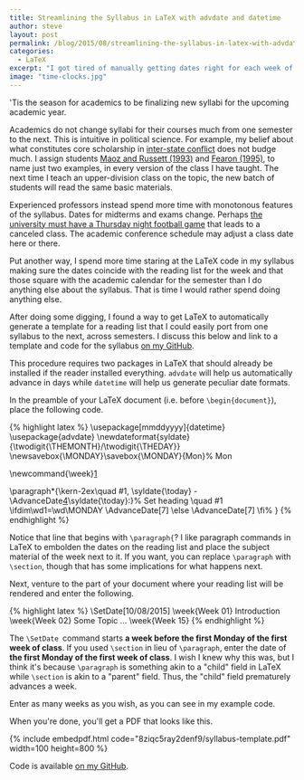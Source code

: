 ```yaml
---
title: Streamlining the Syllabus in LaTeX with advdate and datetime
author: steve
layout: post
permalink: /blog/2015/08/streamlining-the-syllabus-in-latex-with-advdate-and-datetime/
categories:
  - LaTeX
excerpt: "I got tired of manually getting dates right for each week of the semester in the reading list section of the syllabus, so I found a way to make LaTeX do that."
image: "time-clocks.jpg"
---
```



'Tis the season for academics to be finalizing new syllabi for the upcoming academic year.

Academics do not change syllabi for their courses much from one semester to the next. This is intuitive in political science. For example, my belief about what constitutes core scholarship in [inter-state conflict][1] does not budge much. I assign students [Maoz and Russett (1993)][2] and [Fearon (1995)][3], to name just two examples, in every version of the class I have taught. The next time I teach an upper-division class on the topic, the new batch of students will read the same basic materials.

Experienced professors instead spend more time with monotonous features of the syllabus. Dates for midterms and exams change. Perhaps [the university must have a Thursday night football game][4] that leads to a canceled class. The academic conference schedule may adjust a class date here or there.

Put another way, I spend more time staring at the LaTeX code in my syllabus making sure the dates coincide with the reading list for the week and that those square with the academic calendar for the semester than I do anything else about the syllabus. That is time I would rather spend doing anything else.

After doing some digging, I found a way to get LaTeX to automatically generate a template for a reading list that I could easily port from one syllabus to the next, across semesters. I discuss this below and link to a template and code for the syllabus [on my GitHub][5].

This procedure requires two packages in LaTeX that should already be installed if the reader installed everything. `advdate` will help us automatically advance in days while `datetime` will help us generate peculiar date formats.

In the preamble of your LaTeX document (i.e. before `\begin{document}`), place the following code.

{% highlight latex %}
\usepackage[mmddyyyy]{datetime}
\usepackage{advdate}
\newdateformat{syldate}{\twodigit{\THEMONTH}/\twodigit{\THEDAY}}
\newsavebox{\MONDAY}\savebox{\MONDAY}{Mon}% Mon

\newcommand{\week}[1]

 \paragraph*{\kern-2ex\quad #1, \syldate{\today} - \AdvanceDate[4]\syldate{\today}:}% Set heading \quad #1
 \ifdim\wd1=\wd\MONDAY
 \AdvanceDate[7]
 \else
 \AdvanceDate[7]
 \fi%
}
{% endhighlight %}

Notice that line that begins with `\paragraph{`? I like paragraph commands in LaTeX to embolden the dates on the reading list and place the subject material of the week next to it. If you want, you can replace `\paragraph` with `\section`, though that has some implications for what happens next.

Next, venture to the part of your document where your reading list will be rendered and enter the following.

{% highlight latex %}
\SetDate[10/08/2015]
\week{Week 01} Introduction
\week{Week 02} Some Topic
...
\week{Week 15}
{% endhighlight %}

The `\SetDate `command starts **a week before the first Monday of the first week of class**. If you used `\section` in lieu of `\paragraph`, enter the date of **the first Monday of the first week of class**. I wish I knew why this was, but I think it's because `\paragraph` is something akin to a "child" field in LaTeX while `\section` is akin to a "parent" field. Thus, the "child" field prematurely advances a week.

Enter as many weeks as you wish, as you can see in my example code.

When you're done, you'll get a PDF that looks like this.

{% include embedpdf.html code="8ziqc5ray2denf9/syllabus-template.pdf" width=100 height=800 %}

Code is available [on my GitHub][5].

 [1]: http://svmiller.com/teaching/posc-3610-international-politics-in-crisis/
 [2]: http://www.jstor.org/stable/2938740?seq=1#page_scan_tab_contents
 [3]: http://www.jstor.org/stable/2706903
 [4]: http://www.seminoles.com/ViewArticle.dbml?DB_OEM_ID=32900&ATCLID=209569314
 [5]: https://github.com/svmiller/syllabus-template
